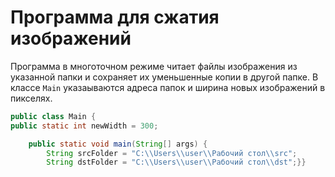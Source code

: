# Программа для сжатия изображений
Программа в многоточном режиме читает файлы изображения из
указанной папки и сохраняет их уменьшенные копии в другой папке.
В классе `Main` указаываются адреса папок и ширина новых
изображений в пикселях.
```java
public class Main {
public static int newWidth = 300;

    public static void main(String[] args) {
        String srcFolder = "C:\\Users\\user\\Рабочий стол\\src";
        String dstFolder = "C:\\Users\\user\\Рабочий стол\\dst";}}
```